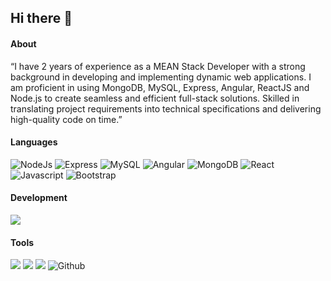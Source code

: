 ## Hi there 👋

#### About

“I have 2 years of experience as a MEAN Stack Developer with a strong background in developing and implementing dynamic web applications. 
I am proficient in using MongoDB, MySQL, Express, Angular, ReactJS and Node.js to create seamless and efficient full-stack solutions. 
Skilled in translating project requirements into technical specifications and delivering high-quality code on time.”

#### Languages
![NodeJs](https://img.shields.io/badge/-Node-darkgreen?logo=node.js&logoColor=white&style=flat)
![Express](https://img.shields.io/badge/-Express-grey?logo=Express&logoColor=white&style=flat)
![MySQL](https://img.shields.io/badge/-MySQL-grey?style=flat&logo=mysql&logoColor=white)
![Angular](https://img.shields.io/badge/-Angular-939393?style=flat&logo=angular&logoColor=d10404)
![MongoDB](https://img.shields.io/badge/-MongoDB-grey?style=flat-square&logo=mongodb)
![React](https://img.shields.io/badge/-React-61DAFB?style=flat&logo=react&logoColor=3c3c3c)
![Javascript](https://img.shields.io/badge/-JavaScript-F7DF1E?style=flat&logo=javascript&logoColor=3c3c3c)
![Bootstrap](https://img.shields.io/badge/-Bootstrap-purple?style=flat&logo=bootstrap&logoColor=white)


#### Development
![](https://img.shields.io/badge/-Visual_Studio_Code-007ACC?style=flat&logo=visual-studio-code&logoColor=white)


#### Tools
![](https://img.shields.io/badge/-Postman-FFFFFF?logo=postman&logoColor=orange&style=flat)
![](https://img.shields.io/badge/-Git-white?logo=git&logoColor=red&style=flat)
![](https://img.shields.io/badge/-Jira-white?logo=jira&logoColor=blue&style=flat)
![Github](http://img.shields.io/badge/-Github-000000?style=flat-square&logo=github)
